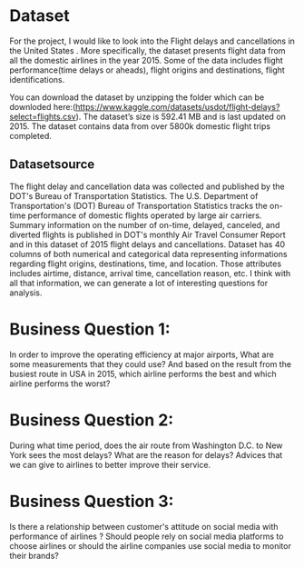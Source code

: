 # Dataset
For the project, I would like to look into the Flight delays and cancellations in the United States . More specifically, the dataset presents flight data from all the domestic airlines in the year 2015. Some of the data includes flight performance(time delays or aheads), flight origins and destinations, flight identifications.

You can download the dataset by unzipping the folder which can be downloded here:(https://www.kaggle.com/datasets/usdot/flight-delays?select=flights.csv).
The dataset’s size is 592.41 MB and is last updated on 2015. The dataset contains data from over 5800k domestic flight trips completed.

## Datasetsource
The flight delay and cancellation data was collected and published by the DOT's Bureau of
Transportation Statistics. The U.S. Department of Transportation's (DOT) Bureau of
Transportation Statistics tracks the on-time performance of domestic flights operated by large
air carriers. Summary information on the number of on-time, delayed, canceled, and diverted
flights is published in DOT's monthly Air Travel Consumer Report and in this dataset of 2015
flight delays and cancellations.
Dataset has 40 columns of both numerical and categorical data representing
informations regarding flight origins, destinations, time, and location. Those attributes includes
airtime, distance, arrival time, cancellation reason, etc. I think with all that information, we can
generate a lot of interesting questions for analysis.

# Business Question 1:
In order to improve the operating efficiency at major airports, What are
some measurements that they could use? And based on the result from the busiest route in
USA in 2015, which airline performs the best and which airline performs the worst?
# Business Question 2:
During what time period, does the air route from Washington D.C. to New York sees the most
delays? What are the reason for delays? Advices that we can give to airlines to better improve
their service.
# Business Question 3:
Is there a relationship between customer's attitude on social media with performance of airlines
? Should people rely on social media platforms to choose airlines or should the airline
companies use social media to monitor their brands?





